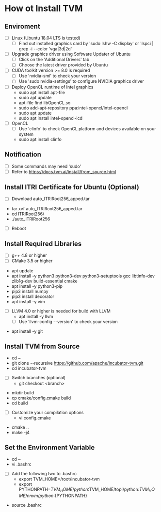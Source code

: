 # How ot Install TVM
## Enviroment
- [ ] Linux (Ubuntu 18.04 LTS is tested)
  - [ ] Find out installed graphics card by 'sudo lshw -C display' or 'lspci | grep -i --color 'vga\|3d\|2d'
- [ ] Upgrade graphics driver using Software Updater of Ubuntu
  - [ ] Click on the 'Additional Drivers' tab
  - [ ] Choose the latest driver provided by Ubuntu
- [ ] CUDA toolkit version >= 8.0 is required
  - [ ] Use 'nvidia-smi' to check your version
  - [ ] Use 'sudo nvidia-settings' to configure NVIDIA graphics driver
- [ ] Deploy OpenCL runtime of Intel graphics
  * sudo apt install apt-file
  * sudo apt update
  * apt-file find libOpenCL.so
  * sudo add-apt-repository ppa:intel-opencl/intel-opencl
  * sudo apt update
  * sudo apt install intel-opencl-icd
- [ ] OpenCL
  - [ ] Use 'clinfo' to check OpenCL platform and devices available on your system
  * sudo apt install clinfo
## Notification
- [ ]  Some commands may need 'sudo'
- [ ]  Refer to https://docs.tvm.ai/install/from_source.html
## Install ITRI Certificate for Ubuntu (Optional)
- [ ] Download auto_ITRIRoot256_apped.tar
* tar xvf auto_ITRIRoot256_apped.tar
* cd ITRIRoot256/
* ./auto_ITRIRoot256
- [ ] Reboot
## Install Required Libraries
- [ ] g++ 4.8 or higher
- [ ] CMake 3.5 or higher
* apt update
* apt install -y python3 python3-dev python3-setuptools gcc libtinfo-dev zlib1g-dev build-essential cmake
* apt install -y python3-pip
* pip3 install numpy
* pip3 install decorator
* apt install -y vim
- [ ] LLVM 4.0 or higher is needed for build with LLVM
  * apt install -y llvm
  - [ ] Use 'llvm-config --version' to check your version
* apt install -y git
## Install TVM from Source
* cd ~
* git clone --recursive https://github.com/apache/incubator-tvm.git
* cd incubator-tvm
- [ ] Switch branches (optional)
  * git checkout &lt;branch>
* mkdir build
* cp cmake/config.cmake build
* cd build
- [ ] Customize your compilation options
  * vi config.cmake
* cmake ..
* make -j4
## Set the Environment Variable
* cd ~
* vi .bashrc
- [ ] Add the following two to .bashrc
  * export TVM_HOME=/root/incubator-tvm
  * export PYTHONPATH=$TVM_HOME/python:$TVM_HOME/topi/python:$TVM_HOME/nnvm/python:${PYTHONPATH}
* source .bashrc
